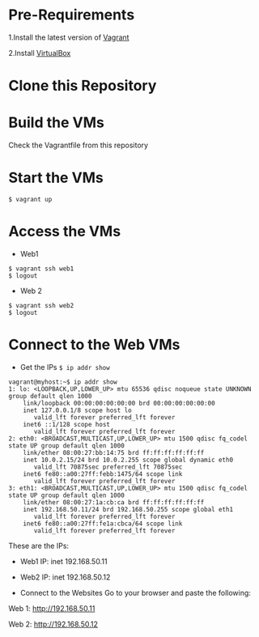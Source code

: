 # Pre-Requirements

1.Install the latest version of [Vagrant](https://www.vagrantup.com/docs/installation)

2.Install [VirtualBox](https://www.virtualbox.org/)

# Clone this Repository


# Build the VMs
Check the Vagrantfile from this repository


# Start the VMs

```$ vagrant up```

# Access the VMs

- Web1
```
$ vagrant ssh web1
$ logout
```

- Web 2
```
$ vagrant ssh web2
$ logout
```
# Connect to the Web VMs

- Get the IPs
```$ ip addr show```
```
vagrant@myhost:~$ ip addr show
1: lo: <LOOPBACK,UP,LOWER_UP> mtu 65536 qdisc noqueue state UNKNOWN group default qlen 1000
    link/loopback 00:00:00:00:00:00 brd 00:00:00:00:00:00
    inet 127.0.0.1/8 scope host lo
       valid_lft forever preferred_lft forever
    inet6 ::1/128 scope host 
       valid_lft forever preferred_lft forever
2: eth0: <BROADCAST,MULTICAST,UP,LOWER_UP> mtu 1500 qdisc fq_codel state UP group default qlen 1000
    link/ether 08:00:27:bb:14:75 brd ff:ff:ff:ff:ff:ff
    inet 10.0.2.15/24 brd 10.0.2.255 scope global dynamic eth0
       valid_lft 70875sec preferred_lft 70875sec
    inet6 fe80::a00:27ff:febb:1475/64 scope link 
       valid_lft forever preferred_lft forever
3: eth1: <BROADCAST,MULTICAST,UP,LOWER_UP> mtu 1500 qdisc fq_codel state UP group default qlen 1000
    link/ether 08:00:27:1a:cb:ca brd ff:ff:ff:ff:ff:ff
    inet 192.168.50.11/24 brd 192.168.50.255 scope global eth1
       valid_lft forever preferred_lft forever
    inet6 fe80::a00:27ff:fe1a:cbca/64 scope link 
       valid_lft forever preferred_lft forever
```
These are the IPs:
- Web1 IP: inet 192.168.50.11

- Web2 IP: inet 192.168.50.12

- Connect to the Websites
Go to your browser and paste the following:

Web 1: http://192.168.50.11

Web 2: http://192.168.50.12
